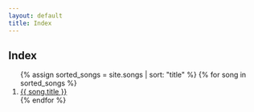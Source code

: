 ```yaml
---
layout: default
title: Index
---
```


## Index

<ol>
  {% assign sorted_songs = site.songs | sort: "title" %}
  {% for song in sorted_songs %}
    <li><a href="{{ song.url | relative_url }}">{{ song.title }}</a></li>
  {% endfor %}
</ol>
